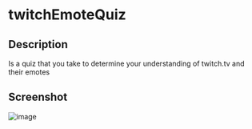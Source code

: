 # twitchEmoteQuiz
## Description
Is a quiz that you take to determine your understanding of twitch.tv and their emotes

## Screenshot 

![image](https://user-images.githubusercontent.com/115417230/199854258-89e1ec0f-90d5-4ff1-b1fe-de56d94669bd.png)

##

